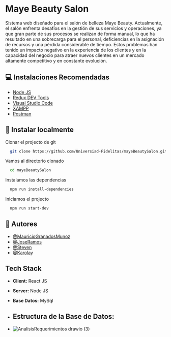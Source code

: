 
# Maye Beauty Salon

Sistema web diseñado para el salón de belleza Maye Beauty. Actualmente, el salón enfrenta desafíos en la gestión de sus servicios y operaciones, ya que gran parte de sus procesos se realizan de forma manual, lo que ha resultado en una sobrecarga para el personal, deficiencias en la asignación de recursos y una pérdida considerable de tiempo. Estos problemas han tenido un impacto negativo en la experiencia de los clientes y en la capacidad del negocio para atraer nuevos clientes en un mercado altamente competitivo y en constante evolución.




## 💻 Instalaciones Recomendadas

- [Node JS](https://nodejs.org/en)
- [Redux DEV Tools](https://chrome.google.com/webstore/detail/redux-devtools/lmhkpmbekcpmknklioeibfkpmmfibljd)
- [Visual Studio Code](https://code.visualstudio.com/download)
- [XAMPP](https://www.apachefriends.org/download.html)
- [Postman](https://www.postman.com/downloads/)




## 🚀 Instalar localmente

Clonar el projecto de git

```bash
  git clone https://github.com/Universiad-Fidelitas/mayeBeautySalon.git
```

Vamos al directorio clonado

```bash
  cd mayeBeautySalon
```

Instalamos las dependencias

```bash
  npm run install-dependencies
```

Iniciamos el projecto

```bash
  npm run start-dev
```


## 🎩 Autores

- [@MauricioGranadosMunoz](https://github.com/)
- [@JoseRamos](https://github.com/JoseRamosO)
- [@Steven](https://github.com/)
- [@Karolay](https://github.com/)


## Tech Stack

- **Client:** React JS
- **Server:** Node JS
- **Base Datos:** MySql

- ## Estructura de la Base de Datos:
- ![AnalisisRequerimientos drawio (3)](https://github.com/Universiad-Fidelitas/mayeBeautySalon/assets/84950250/bb360d75-c047-440a-8322-76dc66143f32)

